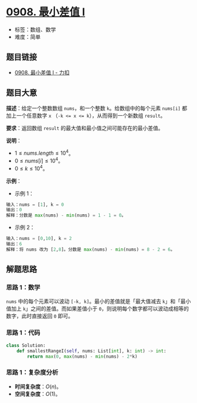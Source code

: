 # [0908. 最小差值 I](https://leetcode.cn/problems/smallest-range-i/)

- 标签：数组、数学
- 难度：简单

## 题目链接

- [0908. 最小差值 I - 力扣](https://leetcode.cn/problems/smallest-range-i/)

## 题目大意

**描述**：给定一个整数数组 `nums`，和一个整数 `k`。给数组中的每个元素 `nums[i]` 都加上一个任意数字 `x` （`-k <= x <= k`），从而得到一个新数组 `result`。

**要求**：返回数组 `result` 的最大值和最小值之间可能存在的最小差值。

**说明**：

- $1 \le nums.length \le 10^4$。
- $0 \le nums[i] \le 10^4$。
- $0 \le k \le 10^4$。

**示例**：

- 示例 1：

```python
输入：nums = [1], k = 0
输出：0
解释：分数是 max(nums) - min(nums) = 1 - 1 = 0。
```

- 示例 2：

```python
输入：nums = [0,10], k = 2
输出：6
解释：将 nums 改为 [2,8]。分数是 max(nums) - min(nums) = 8 - 2 = 6。
```

## 解题思路

### 思路 1：数学

`nums` 中的每个元素可以波动 `[-k, k]`。最小的差值就是「最大值减去 `k`」和「最小值加上 `k`」之间的差值。而如果差值小于 `0`，则说明每个数字都可以波动成相等的数字，此时直接返回 `0` 即可。

### 思路 1：代码

```python
class Solution:
    def smallestRangeI(self, nums: List[int], k: int) -> int:
        return max(0, max(nums) - min(nums) - 2*k)
```

### 思路 1：复杂度分析

- **时间复杂度**：$O(n)$。
- **空间复杂度**：$O(1)$。

